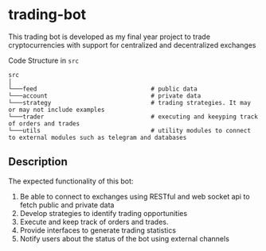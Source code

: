 # trading-bot
This trading bot is developed as my final year project to trade cryptocurrencies with support for centralized and decentralized exchanges

Code Structure in `src`
```
src  
│
└───feed                                # public data
└───account                             # private data
└───strategy                            # trading strategies. It may or may not include examples
└───trader                              # executing and keeyping track of orders and trades
└───utils                               # utility modules to connect to external modules such as telegram and databases
```

## Description
The expected functionality of this bot:
1. Be able to connect to exchanges using RESTful and web socket api to fetch public and private data
2. Develop strategies to identify trading opportunities
3. Execute and keep track of orders and trades.
4. Provide interfaces to generate trading statistics
5. Notify users about the status of the bot using external channels